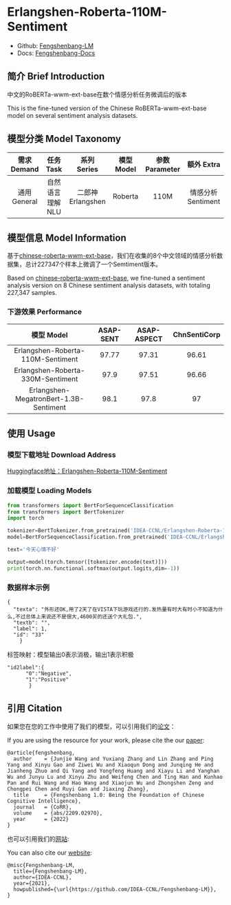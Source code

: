 # Erlangshen-Roberta-110M-Sentiment

- Github: [Fengshenbang-LM](https://github.com/IDEA-CCNL/Fengshenbang-LM)
- Docs: [Fengshenbang-Docs](https://fengshenbang-doc.readthedocs.io/)

## 简介 Brief Introduction

中文的RoBERTa-wwm-ext-base在数个情感分析任务微调后的版本

This is the fine-tuned version of the Chinese RoBERTa-wwm-ext-base model on several sentiment analysis datasets.

## 模型分类 Model Taxonomy

|  需求 Demand  | 任务 Task       | 系列 Series      | 模型 Model    | 参数 Parameter | 额外 Extra |
|  :----:  | :----:  | :----:  | :----:  | :----:  | :----:  |
| 通用 General  | 自然语言理解 NLU | 二郎神 Erlangshen | Roberta |      110M      |    情感分析 Sentiment     |

## 模型信息 Model Information

基于[chinese-roberta-wwm-ext-base](https://huggingface.co/hfl/chinese-roberta-wwm-ext-base)，我们在收集的8个中文领域的情感分析数据集，总计227347个样本上微调了一个Semtiment版本。

Based on [chinese-roberta-wwm-ext-base](https://huggingface.co/hfl/chinese-roberta-wwm-ext-base), we fine-tuned a sentiment analysis version on 8 Chinese sentiment analysis datasets, with totaling 227,347 samples.

### 下游效果 Performance

|    模型 Model   | ASAP-SENT    |  ASAP-ASPECT  | ChnSentiCorp    |
| :--------:    | :-----:  | :----:  | :-----:   | 
| Erlangshen-Roberta-110M-Sentiment | 97.77     |   97.31    | 96.61     |
| Erlangshen-Roberta-330M-Sentiment | 97.9      |   97.51    | 96.66      |  
| Erlangshen-MegatronBert-1.3B-Sentiment | 98.1     |   97.8    | 97      | 

## 使用 Usage

### 模型下载地址 Download Address

[Huggingface地址：Erlangshen-Roberta-110M-Sentiment](https://huggingface.co/IDEA-CCNL/Erlangshen-Roberta-110M-Sentiment)

### 加载模型 Loading Models

``` python
from transformers import BertForSequenceClassification
from transformers import BertTokenizer
import torch

tokenizer=BertTokenizer.from_pretrained('IDEA-CCNL/Erlangshen-Roberta-110M-Sentiment')
model=BertForSequenceClassification.from_pretrained('IDEA-CCNL/Erlangshen-Roberta-110M-Sentiment')

text='今天心情不好'

output=model(torch.tensor([tokenizer.encode(text)]))
print(torch.nn.functional.softmax(output.logits,dim=-1))
```

### 数据样本示例

```
{
  "texta": "外形还OK,用了2天了在VISTA下玩游戏还行的.发热量有时大有时小不知道为什么,不过总体上来说还不是很大,4600买的还送个大礼包.", 
  "textb": "", 
  "label": 1, 
  "id": "33"
    }
```

标签映射：模型输出0表示消极，输出1表示积极

```
"id2label":{
      "0":"Negative",
      "1":"Positive"
       }
```

## 引用 Citation

如果您在您的工作中使用了我们的模型，可以引用我们的[论文](https://arxiv.org/abs/2209.02970)：

If you are using the resource for your work, please cite the our [paper](https://arxiv.org/abs/2209.02970):

```text
@article{fengshenbang,
  author    = {Junjie Wang and Yuxiang Zhang and Lin Zhang and Ping Yang and Xinyu Gao and Ziwei Wu and Xiaoqun Dong and Junqing He and Jianheng Zhuo and Qi Yang and Yongfeng Huang and Xiayu Li and Yanghan Wu and Junyu Lu and Xinyu Zhu and Weifeng Chen and Ting Han and Kunhao Pan and Rui Wang and Hao Wang and Xiaojun Wu and Zhongshen Zeng and Chongpei Chen and Ruyi Gan and Jiaxing Zhang},
  title     = {Fengshenbang 1.0: Being the Foundation of Chinese Cognitive Intelligence},
  journal   = {CoRR},
  volume    = {abs/2209.02970},
  year      = {2022}
}
```

也可以引用我们的[网站](https://github.com/IDEA-CCNL/Fengshenbang-LM/):

You can also cite our [website](https://github.com/IDEA-CCNL/Fengshenbang-LM/):

```text
@misc{Fengshenbang-LM,
  title={Fengshenbang-LM},
  author={IDEA-CCNL},
  year={2021},
  howpublished={\url{https://github.com/IDEA-CCNL/Fengshenbang-LM}},
}
```